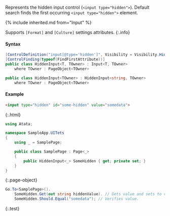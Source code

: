 Represents the hidden input control (`<input type="hidden">`).
Default search finds the first occurring `<input type="hidden">` element.

{% include inherited.md from="Input" %}

Supports `[Format]` and `[Culture]` settings attributes.
{:.info}

#### Syntax

```cs
[ControlDefinition("input[@type='hidden']", Visibility = Visibility.Hidden)]
[ControlFinding(typeof(FindFirstAttribute))]
public class HiddenInput<T, TOwner> : Input<T, TOwner>
    where TOwner : PageObject<TOwner>
```

```cs
public class HiddenInput<TOwner> : HiddenInput<string, TOwner>
    where TOwner : PageObject<TOwner>
```

#### Example

```html
<input type="hidden" id="some-hidden" value="somedata">
```
{:.html}

```cs
using Atata;

namespace SampleApp.UITets
{
    using _ = SamplePage;

    public class SamplePage : Page<_>
    {
        public HiddenInput<_> SomeHidden { get; private set; }
    }
}
```
{:.page-object}

```cs
Go.To<SamplePage>().
    SomeHidden.Get(out string hiddenValue). // Gets value and sets to variable.
    SomeHidden.Should.Equal("somedata"); // Verifies value.
```
{:.test}